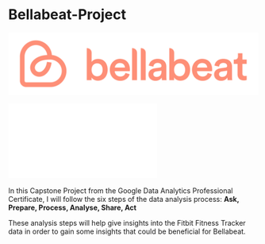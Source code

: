 # Bellabeat-Project

![Bellabeat](bella.png)

![Gantt Chart](Fitbit_Analysis_and_Data_Project_Management.pdf)



In this Capstone Project from the Google Data Analytics Professional Certificate, I will follow the six steps of the data analysis process:
**Ask, Prepare, Process, Analyse, Share, Act**

These analysis steps will help give insights into the Fitbit Fitness Tracker data in order to gain some insights that could be beneficial for Bellabeat.
